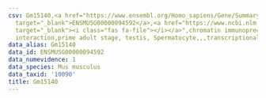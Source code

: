 ```yaml
---
csv: Gm15140,<a href="https://www.ensembl.org/Homo_sapiens/Gene/Summary?db=core;g=ENSMUSG00000094592"
  target="_blank">ENSMUSG00000094592</a>,<a href="https://www.ncbi.nlm.nih.gov/pubmed/25450459"
  target="_blank"><i class="fas fa-file"></i></a>",chromatin immunoprecipitation assay,direct
  interaction,prime adult stage, testis, Spermatocyte,,,transcriptional regulation,
data_alias: Gm15140
data_id: ENSMUSG00000094592
data_numevidence: 1
data_species: Mus musculus
data_taxid: '10090'
title: Gm15140
---
```

